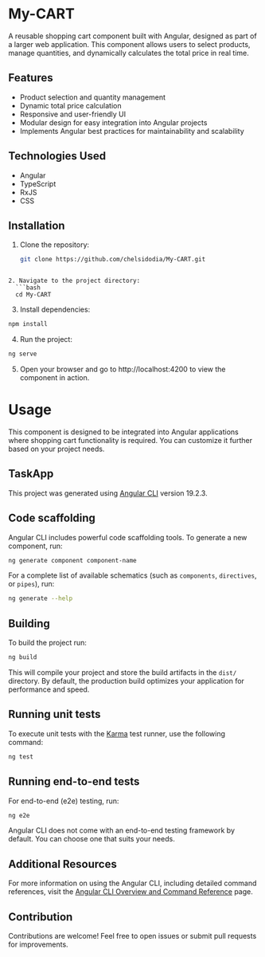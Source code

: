 # My-CART

A reusable shopping cart component built with Angular, designed as part of a larger web application. This component allows users to select products, manage quantities, and dynamically calculates the total price in real time.

## Features

- Product selection and quantity management  
- Dynamic total price calculation  
- Responsive and user-friendly UI  
- Modular design for easy integration into Angular projects  
- Implements Angular best practices for maintainability and scalability  

## Technologies Used

- Angular  
- TypeScript  
- RxJS  
- CSS  

## Installation

1. Clone the repository:  
   ```bash
   git clone https://github.com/chelsidodia/My-CART.git
```

2. Navigate to the project directory:
  ```bash
  cd My-CART
```

3. Install dependencies:
  ```bash
  npm install
```

4. Run the project:
  ```bash
  ng serve
```

5. Open your browser and go to http://localhost:4200 to view the component in action.


# Usage
This component is designed to be integrated into Angular applications where shopping cart functionality is required. You can customize it further based on your project needs.

## TaskApp

This project was generated using [Angular CLI](https://github.com/angular/angular-cli) version 19.2.3.


## Code scaffolding

Angular CLI includes powerful code scaffolding tools. To generate a new component, run:

```bash
ng generate component component-name
```

For a complete list of available schematics (such as `components`, `directives`, or `pipes`), run:

```bash
ng generate --help
```

## Building

To build the project run:

```bash
ng build
```

This will compile your project and store the build artifacts in the `dist/` directory. By default, the production build optimizes your application for performance and speed.

## Running unit tests

To execute unit tests with the [Karma](https://karma-runner.github.io) test runner, use the following command:

```bash
ng test
```

## Running end-to-end tests

For end-to-end (e2e) testing, run:

```bash
ng e2e
```

Angular CLI does not come with an end-to-end testing framework by default. You can choose one that suits your needs.

## Additional Resources

For more information on using the Angular CLI, including detailed command references, visit the [Angular CLI Overview and Command Reference](https://angular.dev/tools/cli) page.

## Contribution
Contributions are welcome! Feel free to open issues or submit pull requests for improvements.

